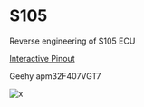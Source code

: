 # S105

Reverse engineering of S105 ECU

[Interactive Pinout](https://rusefi.com/docs/pinouts/s105/)

Geehy apm32F407VGT7

![x](S105-ECU.jpg)
